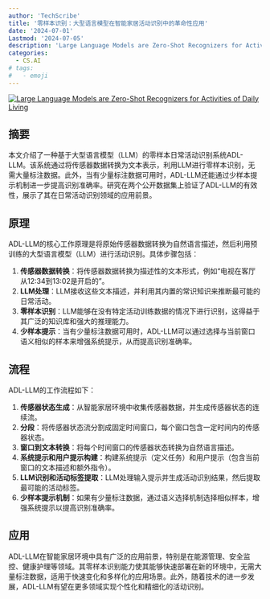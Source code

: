 ```yaml
---
author: 'TechScribe'
title: '零样本识别：大型语言模型在智能家居活动识别中的革命性应用'
date: '2024-07-01'
Lastmod: '2024-07-05'
description: 'Large Language Models are Zero-Shot Recognizers for Activities of Daily Living'
categories:
  - CS.AI
# tags:
#   - emoji
---
```


[![Large Language Models are Zero-Shot Recognizers for Activities of Daily Living](https://arxiv-research-1301205113.cos.ap-guangzhou.myqcloud.com/images/2407.01238v1.pdf_0.jpg)](https://arxiv.org/abs/2407.01238v1)

## 摘要

本文介绍了一种基于大型语言模型（LLM）的零样本日常活动识别系统ADL-LLM。该系统通过将传感器数据转换为文本表示，利用LLM进行零样本识别，无需大量标注数据。此外，当有少量标注数据可用时，ADL-LLM还能通过少样本提示机制进一步提高识别准确率。研究在两个公开数据集上验证了ADL-LLM的有效性，展示了其在日常活动识别领域的应用前景。<!--more-->

## 原理

ADL-LLM的核心工作原理是将原始传感器数据转换为自然语言描述，然后利用预训练的大型语言模型（LLM）进行活动识别。具体步骤包括：
1. **传感器数据转换**：将传感器数据转换为描述性的文本形式，例如“电视在客厅从12:34到13:02是开启的”。
2. **LLM处理**：LLM接收这些文本描述，并利用其内置的常识知识来推断最可能的日常活动。
3. **零样本识别**：LLM能够在没有特定活动训练数据的情况下进行识别，这得益于其广泛的知识库和强大的推理能力。
4. **少样本提示**：当有少量标注数据可用时，ADL-LLM可以通过选择与当前窗口语义相似的样本来增强系统提示，从而提高识别准确率。

## 流程

ADL-LLM的工作流程如下：
1. **传感器状态生成**：从智能家居环境中收集传感器数据，并生成传感器状态的连续流。
2. **分段**：将传感器状态流分割成固定时间窗口，每个窗口包含一定时间内的传感器状态。
3. **窗口到文本转换**：将每个时间窗口的传感器状态转换为自然语言描述。
4. **系统提示和用户提示构建**：构建系统提示（定义任务）和用户提示（包含当前窗口的文本描述和额外指令）。
5. **LLM识别和活动标签提取**：LLM处理输入提示并生成活动识别结果，然后提取最可能的活动标签。
6. **少样本提示机制**：如果有少量标注数据，通过语义选择机制选择相似样本，增强系统提示以提高识别准确率。

## 应用

ADL-LLM在智能家居环境中具有广泛的应用前景，特别是在能源管理、安全监控、健康护理等领域。其零样本识别能力使其能够快速部署在新的环境中，无需大量标注数据，适用于快速变化和多样化的应用场景。此外，随着技术的进一步发展，ADL-LLM有望在更多领域实现个性化和精细化的活动识别。